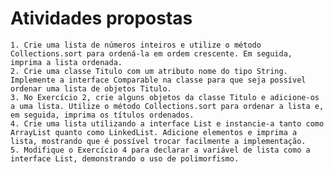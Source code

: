 # Atividades propostas 

    1. Crie uma lista de números inteiros e utilize o método Collections.sort para ordená-la em ordem crescente. Em seguida, imprima a lista ordenada.
    2. Crie uma classe Titulo com um atributo nome do tipo String. Implemente a interface Comparable na classe para que seja possível ordenar uma lista de objetos Titulo.
    3. No Exercício 2, crie alguns objetos da classe Titulo e adicione-os a uma lista. Utilize o método Collections.sort para ordenar a lista e, em seguida, imprima os títulos ordenados.
    4. Crie uma lista utilizando a interface List e instancie-a tanto como ArrayList quanto como LinkedList. Adicione elementos e imprima a lista, mostrando que é possível trocar facilmente a implementação.
    5. Modifique o Exercício 4 para declarar a variável de lista como a interface List, demonstrando o uso de polimorfismo.
